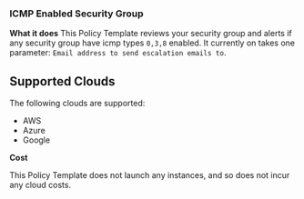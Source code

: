 ### ICMP Enabled Security Group

**What it does**
This Policy Template reviews your security group and alerts if any security group have icmp types `0,3,8` enabled. 
It currently on takes one parameter: `Email address to send escalation emails to`.


## Supported Clouds
The following clouds are supported: 
- AWS
- Azure
- Google 

**Cost**

This Policy Template does not launch any instances, and so does not incur any cloud costs.
